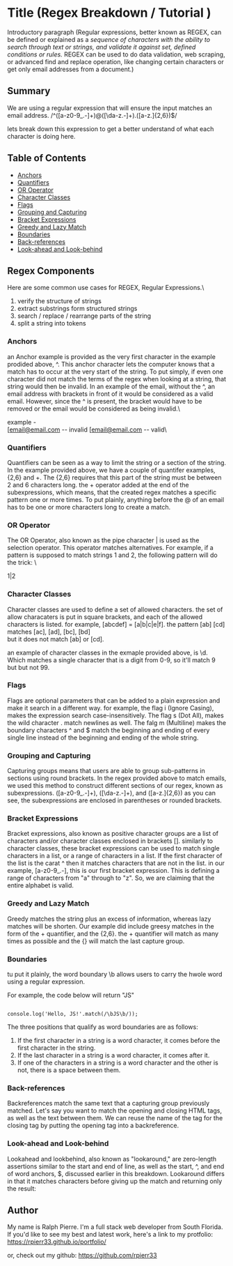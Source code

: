 # Title (Regex Breakdown / Tutorial )

Introductory paragraph (Regular expressions, better known as REGEX, can be defined or explained as a *sequence of characters with the ability to search through text or strings, and validate it against set, defined conditions or rules.*  REGEX can be used to do data validation, web scraping, or advanced find and replace operation, like changing certain characters or get only email addresses from a document.)

## Summary

We are using a regular expression that will ensure the input matches an email address. 
/^([a-z0-9_\.-]+)@([\da-z\.-]+)\.([a-z\.]{2,6})$/

lets break down this expression to get a better understand of what each character is doing here. 


## Table of Contents

- [Anchors](#anchors)
- [Quantifiers](#quantifiers)
- [OR Operator](#or-operator)
- [Character Classes](#character-classes)
- [Flags](#flags)
- [Grouping and Capturing](#grouping-and-capturing)
- [Bracket Expressions](#bracket-expressions)
- [Greedy and Lazy Match](#greedy-and-lazy-match)
- [Boundaries](#boundaries)
- [Back-references](#back-references)
- [Look-ahead and Look-behind](#look-ahead-and-look-behind)

## Regex Components

Here are some common use cases for REGEX, Regular Expressions.\
1. verify the structure of strings
2. extract substrings form structured strings
3. search / replace / rearrange parts of the string
4. split a string into tokens


### Anchors
an Anchor example is provided as the very first character in the example prodided above, ^. This anchor character lets the computer knows that a match has to occur at the very start of the string.  To put simply, if even one character did not match the terms of the regex when looking at a string, that string would then be invalid.  In an example of the email, without the ^, an email address with brackets in front of it would be considered as a valid email.  However, since the ^ is present, the bracket would have to be removed or the email would be considered as being invalid.\

example - \
[email@email.com -- invalid          [email@email.com -- valid\


### Quantifiers

Quantifiers can be seen as a way to limit the string or a section of the string. In the example provided above, we have a couple of quantifer examples, {2,6} and +. The {2,6} requires that this part of the string must be between 2 and 6 characters long. the + operator added at the end of the subexpressions, which means, that the created regex matches a specific pattern one or more times. To put plainly, anything before the @ of an email has to be one or more characters long to create a match. 

### OR Operator
The OR Operator, also known as the pipe character | is used as the selection operator.  This operator matches alternatives. For example, if a pattern is supposed to match strings 1 and 2, the following pattern will do the trick:  \

1|2


### Character Classes
Character classes are used to define a set of allowed characters.  the set of allow characaters is put in square brackets, and each of the allowed characters is listed. for example, [abcdef] = [a|b|c|e|f]. the pattern [ab] [cd] matches [ac], [ad], [bc], [bd]\
but it does not match [ab] or [cd].

an example of character classes in the exmaple provided above, is \d. Which matches a single character that is a digit from 0-9, so it'll match 9 but but not 99.


### Flags

Flags are optional parameters that can be added to a plain expression and make it search in a different way. for example, the flag i (Ignore Casing), makes the expression search case-insensitively. The flag s (Dot All), makes the wild character . match newlines as well. The falg m (Multiline) makes the boundary characters ^ and $ match the beginning and ending of every single line instead of the beginning and ending of the whole string.

### Grouping and Capturing
Capturing groups means that users are able to group sub-patterns in sections using round brackets. In the regex provided above to match emails, we used this method to construct different sections of our regex, known as subexpressions. ([a-z0-9_\.-]+), ([\da-z\.-]+), and ([a-z\.]{2,6})
as you can see, the subexpressions are enclosed in parentheses or rounded brackets.

### Bracket Expressions
Bracket expressions, also known as positive character groups are a list of characters and/or character classes enclosed in brackets []. similarly to character classes, these bracket expressions can be used to match single characters in a list, or a range of characters in a list. If the first character of the list is the carat ^ then it matches characters that are not in the list.
in our example, [a-z0-9_\.-], this is our first bracket expression. This is defining a range of characters from "a" through to "z". So, we are claiming that the entire alphabet is valid.

### Greedy and Lazy Match
Greedy matches the string plus an excess of information, whereas lazy matches will be shorten. Our example did include greesy matches in the form of the + quantifier, and the {2,6}. the + quantifier will match as many times as possible and the {} will match the last capture group.

### Boundaries
tu put it plainly, the word boundary \b allows users to carry the hwole word using a regular expression. 

For example, the code below will return "JS"

```

console.log('Hello, JS!'.match(/\bJS\b/)); 

```

The three positions that qualify as word boundaries are as follows:

1. If the first character in a string is a word character, it comes before the first character in the string.
2. If the last character in a string is a word character, it comes after it.
3. If one of the characters in a string is a word character and the other is not, there is a space between them.


### Back-references

Backreferences match the same text that a capturing group previously matched. Let's say you want to match the opening and closing HTML tags, as well as the text between them. We can reuse the name of the tag for the closing tag by putting the opening tag into a backreference.

### Look-ahead and Look-behind

Lookahead and lookbehind, also known as "lookaround," are zero-length assertions similar to the start and end of line, as well as the start, ^, and end of word anchors, $, discussed earlier in this breakdown. Lookaround differs in that it matches characters before giving up the match and returning only the result:

## Author

My name is Ralph Pierre. I'm a full stack web developer from South Florida. If you'd like to see my best and latest work, here's a link to my protfolio: https://rpierr33.github.io/portfolio/


or, check out my github: https://github.com/rpierr33
